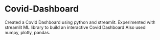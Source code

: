 # Covid-Dashboard
Created a Covid Dashboard using python and streamlit.
Experimented with streamlit ML library to build an interactive Covid Dashboard
Also used numpy, plotly, pandas.
